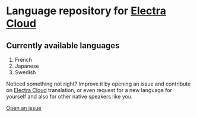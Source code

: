# Language repository for [Electra Cloud](http://cloud.radicasoftware.com)

## Currently available languages
1. French
1. Japanese
1. Swedish

Noticed something not right? Improve it by opening an issue and contribute on [Electra Cloud](http://cloud.radicasoftware.com) translation, or even request for a new language for yourself and also for other native speakers like you.

[Open an issue](https://github.com/vecta-io/languages/issues/new?labels=enhancement)
